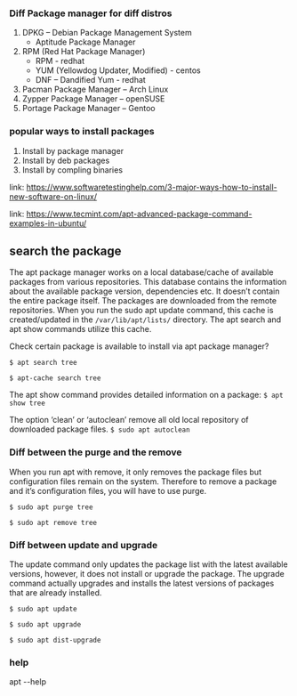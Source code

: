### Diff Package manager for diff distros
1. DPKG – Debian Package Management System
    - Aptitude Package Manager
2. RPM (Red Hat Package Manager)
    - RPM - redhat
    - YUM (Yellowdog Updater, Modified) - centos
    - DNF – Dandified Yum - redhat
3. Pacman Package Manager – Arch Linux
4. Zypper Package Manager – openSUSE
5. Portage Package Manager – Gentoo

### popular ways to install packages
1. Install by package manager
2. Install by deb packages
3. Install by compling binaries

link: https://www.softwaretestinghelp.com/3-major-ways-how-to-install-new-software-on-linux/

link: https://www.tecmint.com/apt-advanced-package-command-examples-in-ubuntu/

## search the package

The apt package manager works on a local database/cache of available packages from various repositories. This database contains the information about the available package version, dependencies etc. It doesn’t contain the entire package itself. The packages are downloaded from the remote repositories.
When you run the sudo apt update command, this cache is created/updated in the `/var/lib/apt/lists/` directory. The apt search and apt show commands utilize this cache.

Check certain package is available to install via apt package manager?

`$ apt search tree`

`$ apt-cache search tree`

The apt show command provides detailed information on a package:
`$ apt show tree`

The option ‘clean’ or ‘autoclean’ remove all old local repository of downloaded package files. 
`$ sudo apt autoclean`

### Diff between the purge and the remove 

When you run apt with remove, it only removes the package files but configuration files remain on the system. Therefore to remove a package and it’s configuration files, you will have to use purge.

`$ sudo apt purge tree`

`$ sudo apt remove tree`

### Diff between update and upgrade

The update command only updates the package list with the latest available versions, however, it does not install or upgrade the package. The upgrade command actually upgrades and installs the latest versions of packages that are already installed.

`$ sudo apt update`

`$ sudo apt upgrade`

`$ sudo apt dist-upgrade`

### help
apt --help


